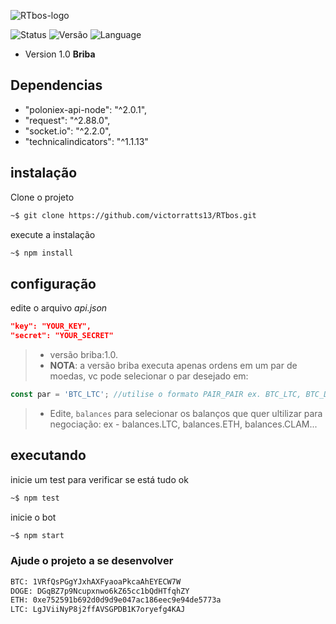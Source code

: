 ![RTbos-logo](https://i.imgur.com/5Bxjhxp.png)

![Status](https://img.shields.io/badge/Status-est%C3%A1vel-yellow.svg) ![Versão](https://img.shields.io/badge/Vers%C3%A3o-Briba%20--%201.0-yellowgreen.svg) ![Language](https://img.shields.io/badge/Lang-JavaScript-green.svg)

<!-- START doctoc generated TOC please keep comment here to allow auto update -->
<!-- DON'T EDIT THIS SECTION, INSTEAD RE-RUN doctoc TO UPDATE -->

 - Version 1.0 **Briba**
 
## Dependencias

- "poloniex-api-node": "^2.0.1",
- "request": "^2.88.0",
- "socket.io": "^2.2.0",
- "technicalindicators": "^1.1.13"

## instalação

Clone o projeto
```sh
~$ git clone https://github.com/victorratts13/RTbos.git
```
execute a instalação
```sh
~$ npm install
```

## configuração

edite o arquivo *api.json*
```json
"key": "YOUR_KEY",
"secret": "YOUR_SECRET"
```
 > - versão briba:1.0.
  >- **NOTA**: a versão briba executa apenas ordens em um par de moedas, 
 vc pode selecionar o par desejado em:
```js
const par = 'BTC_LTC'; //utilise o formato PAIR_PAIR ex. BTC_LTC, BTC_DOGE, USDT_BTC
```
 > - Edite, `balances` para selecionar os balanços que quer ultilizar para negociação: ex - balances.LTC, balances.ETH, balances.CLAM...
## executando
inicie um test para verificar se está tudo ok
```sh
~$ npm test
```
inicie o bot
```sh
~$ npm start
```

### Ajude o projeto a se desenvolver
```sh
BTC: 1VRfQsPGgYJxhAXFyaoaPkcaAhEYECW7W
DOGE: DGqBZ7p9Ncupxnwo6kZ65cc1bQdHTfqhZY
ETH: 0xe752591b692d0d9d9e047ac186eec9e94de5773a
LTC: LgJViiNyP8j2ffAVSGPDB1K7oryefg4KAJ
```
